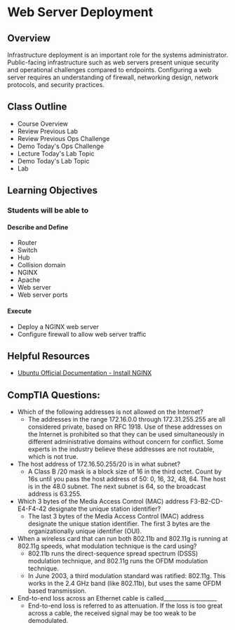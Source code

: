 # Web Server Deployment

## Overview

Infrastructure deployment is an important role for the systems administrator. Public-facing infrastructure such as web servers present unique security and operational challenges compared to endpoints. Configuring a web server requires an understanding of firewall, networking design, network protocols, and security practices.

## Class Outline

- Course Overview
- Review Previous Lab
- Review Previous Ops Challenge
- Demo Today's Ops Challenge
- Lecture Today's Lab Topic
- Demo Today's Lab Topic
- Lab

## Learning Objectives

### Students will be able to

#### Describe and Define

- Router
- Switch
- Hub
- Collision domain
- NGINX
- Apache
- Web server
- Web server ports

#### Execute

- Deploy a NGINX web server
- Configure firewall to allow web server traffic

## Helpful Resources

- [Ubuntu Official Documentation - Install NGINX](https://ubuntu.com/tutorials/install-and-configure-nginx#3-creating-our-own-website)


## CompTIA Questions:
- Which of the following addresses is not allowed on the Internet?
  - The addresses in the range 172.16.0.0 through 172.31.255.255 are all considered private, based on RFC 1918. Use of these addresses on the Internet is prohibited so that they can be used simultaneously in different administrative domains without concern for conflict. Some experts in the industry believe these addresses are not routable, which is not true.
- The host address of 172.16.50.255/20 is in what subnet?
  - A Class B /20 mask is a block size of 16 in the third octet. Count by 16s until you pass the host address of 50: 0, 16, 32, 48, 64. The host is in the 48.0 subnet. The next subnet is 64, so the broadcast address is 63.255.
- Which 3 bytes of the Media Access Control (MAC) address F3-B2-CD-E4-F4-42 designate the unique station identifier?
  - The last 3 bytes of the Media Access Control (MAC) address designate the unique station identifier. The first 3 bytes are the organizationally unique identifier (OUI).
- When a wireless card that can run both 802.11b and 802.11g is running at 802.11g speeds, what modulation technique is the card using?
  - 802.11b runs the direct-sequence spread spectrum (DSSS) modulation technique, and 802.11g runs the OFDM modulation technique.
  - In June 2003, a third modulation standard was ratified: 802.11g. This works in the 2.4 GHz band (like 802.11b), but uses the same OFDM based transmission.
- End-to-end loss across an Ethernet cable is called___________________
  - End-to-end loss is referred to as attenuation. If the loss is too great across a cable, the received signal may be too weak to be demodulated.
